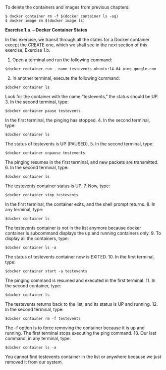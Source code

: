 To delete the containers and images from previous chapters:
```
$ docker container rm -f $(docker container ls -aq)
$ docker image rm $(docker image ls)
```
**Exercise 1.a. – Docker Container States**

In this exercise, we transit through all the states for a Docker container except the CREATE one, which we shall see in the next section of this exercise, Exercise 1.b.
1. Open a terminal and run the following command:
```
$docker container run --name testevents ubuntu:14.04 ping google.com
```
2. In another terminal, execute the following command:
```
$docker container ls
```
Look for the container with the name “testevents,” the status should be UP.
3. In the second terminal, type:
```
$docker container pause testevents
```
In the first terminal, the pinging has stopped.
4. In the second terminal, type:
```
$docker container ls
```
The status of testevents is UP (PAUSED).
5. In the second terminal, type:
```
$docker container unpause testevents
```
The pinging resumes in the first terminal, and new packets are transmitted.
6. In the second terminal, type:
```
$docker container ls
```
The testevents container status is UP.
7. Now, type:
```
$docker container stop testevents
```
In the first terminal, the container exits, and the shell prompt returns.
8. In any terminal, type:
```
$docker container ls
```
The testevents container is not in the list anymore because docker container ls subcommand displays the up and running containers only. 
9. To display all the containers, type:
```
$docker container ls -a
```
The status of testevents container now is EXITED.
10. In the first terminal, type:
```
$docker container start -a testevents
```
The pinging command is resumed and executed in the first terminal.
11. In the second container, type:
```
$docker container ls
```
The testevents returns back to the list, and its status is UP and running. 
12. In the second terminal, type:
```
$docker container rm -f testevents
```
The -f option is to force removing the container because it is up and running. The first terminal stops executing the ping command.
13. Our last command, in any terminal, type:
```
$docker container ls -a
```
You cannot find testevents container in the list or anywhere because we just removed it from our system.
